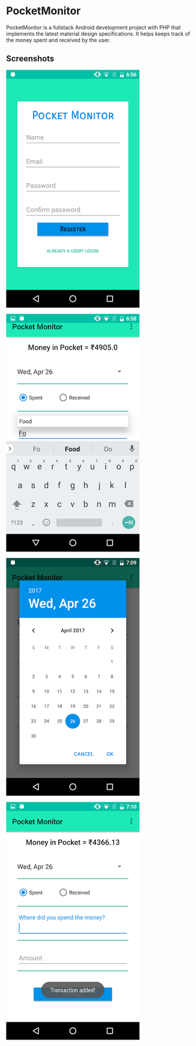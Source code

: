 # PocketMonitor

PocketMonitor is a fullstack Android development project with PHP that implements the latest material design specifications. It helps keeps track of the money spent and received by the user.

## Screenshots
![Alt text](Screenshots/Screenshot_20170426-185603.png)

![Alt text](Screenshots/Screenshot_20170426-185828.png)

![Alt text](Screenshots/Screenshot_20170426-190919.png)

![Alt text](Screenshots/Screenshot_20170426-191002.png)
